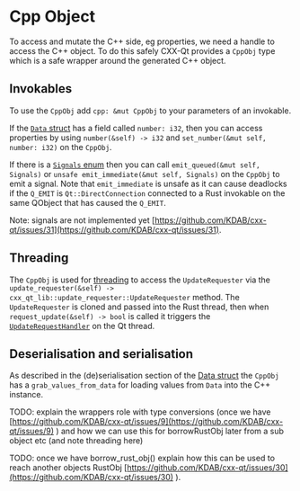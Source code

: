 <!--
SPDX-FileCopyrightText: 2022 Klarälvdalens Datakonsult AB, a KDAB Group company <info@kdab.com>
SPDX-FileContributor: Andrew Hayzen <andrew.hayzen@kdab.com>

SPDX-License-Identifier: MIT OR Apache-2.0
-->

# Cpp Object

To access and mutate the C++ side, eg properties, we need a handle to access the C++ object. To do this safely CXX-Qt provides a `CppObj` type which is a safe wrapper around the generated C++ object.

## Invokables

To use the `CppObj` add `cpp: &mut CppObj` to your parameters of an invokable.

If the [`Data` struct](./data_struct.md) has a field called `number: i32`, then you can access properties by using `number(&self) -> i32` and `set_number(&mut self, number: i32)` on the `CppObj`.

If there is a [`Signals` enum](./signals_enum.md) then you can call `emit_queued(&mut self, Signals)` or `unsafe emit_immediate(&mut self, Signals)` on the `CppObj` to emit a signal. Note that `emit_immediate` is unsafe as it can cause deadlocks if the `Q_EMIT` is `Qt::DirectConnection` connected to a Rust invokable on the same QObject that has caused the `Q_EMIT`.

Note: signals are not implemented yet [https://github.com/KDAB/cxx-qt/issues/31](https://github.com/KDAB/cxx-qt/issues/31).

## Threading

The `CppObj` is used for [threading](../concepts/threading.md) to access the `UpdateRequester` via the `update_requester(&self) -> cxx_qt_lib::update_requester::UpdateRequester` method. The `UpdateRequester` is cloned and passed into the Rust thread, then when `request_update(&self) -> bool` is called it triggers the [`UpdateRequestHandler`](./handlers.md) on the Qt thread.

## Deserialisation and serialisation

As described in the (de)serialisation section of the [Data struct](./data_struct.md) the `CppObj` has a `grab_values_from_data` for loading values from `Data` into the C++ instance.

TODO: explain the wrappers role with type conversions (once we have [https://github.com/KDAB/cxx-qt/issues/9](https://github.com/KDAB/cxx-qt/issues/9) ) and how we can use this for borrowRustObj later from a sub object etc (and note threading here)

TODO: once we have borrow_rust_obj() explain how this can be used to reach another objects RustObj [https://github.com/KDAB/cxx-qt/issues/30](https://github.com/KDAB/cxx-qt/issues/30) ).
